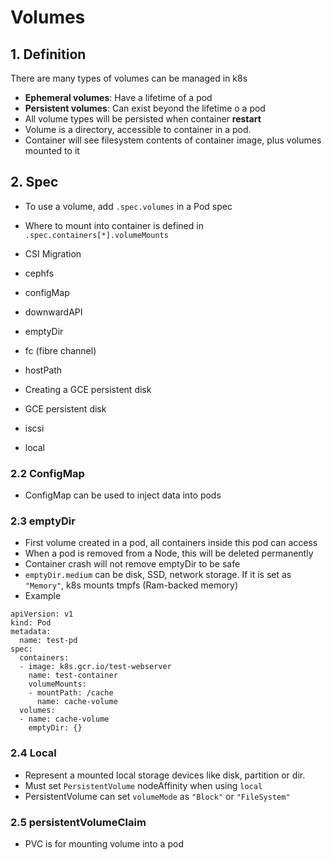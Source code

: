 # Volumes

## 1. Definition

There are many types of volumes can be managed in k8s

-   **Ephemeral volumes**: Have a lifetime of a pod
-   **Persistent volumes**: Can exist beyond the lifetime o a pod
-   All volume types will be persisted when container **restart**
-   Volume is a directory, accessible to container in a pod.
-   Container will see filesystem contents of container image, plus volumes mounted to it

## 2. Spec

-   To use a volume, add `.spec.volumes` in a Pod spec
-   Where to mount into container is defined in `.spec.containers[*].volumeMounts`

-   CSI Migration
-   cephfs
-   configMap
-   downwardAPI
-   emptyDir
-   fc (fibre channel)
-   hostPath
-   Creating a GCE persistent disk
-   GCE persistent disk
-   iscsi
-   local

### 2.2 ConfigMap

-   ConfigMap can be used to inject data into pods

### 2.3 emptyDir

-   First volume created in a pod, all containers inside this pod can access
-   When a pod is removed from a Node, this will be deleted permanently
-   Container crash will not remove emptyDir to be safe
-   `emptyDir.medium` can be disk, SSD, network storage. If it is set as `"Memory"`, k8s mounts tmpfs (Ram-backed memory)
-   Example

```
apiVersion: v1
kind: Pod
metadata:
  name: test-pd
spec:
  containers:
  - image: k8s.gcr.io/test-webserver
    name: test-container
    volumeMounts:
    - mountPath: /cache
      name: cache-volume
  volumes:
  - name: cache-volume
    emptyDir: {}
```

### 2.4 Local

-   Represent a mounted local storage devices like disk, partition or dir.
-   Must set `PersistentVolume` nodeAffinity when using `local`
-   PersistentVolume can set `volumeMode` as `"Block"` or `"FileSystem"`

### 2.5 persistentVolumeClaim

-   PVC is for mounting volume into a pod

